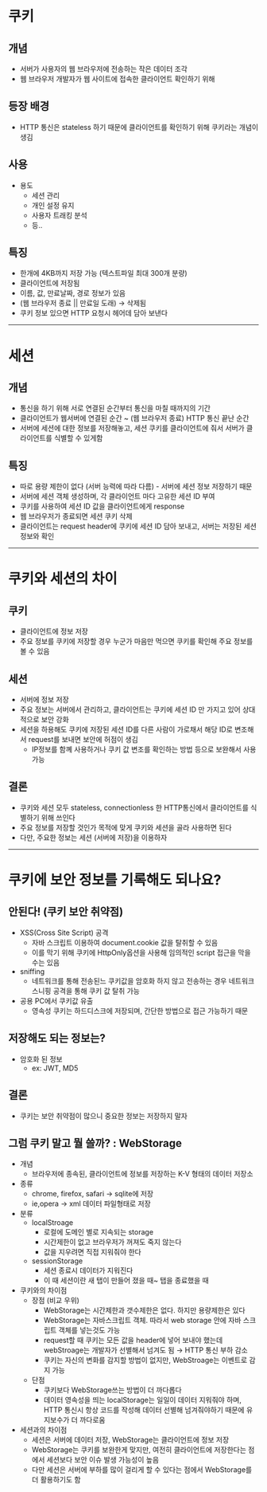 # 쿠키 
## 개념

- 서버가 사용자의 웹 브라우저에 전송하는 작은 데이터 조각
- 웹 브라우저 개발자가 웹 사이트에 접속한 클라이언트 확인하기 위해

## 등장 배경

- HTTP 통신은 stateless 하기 때문에 클라이언트를 확인하기 위해 쿠키라는 개념이 생김

## 사용

- 용도
    - 세션 관리
    - 개인 설정 유지
    - 사용자 트래킹 분석
    - 등..

## 특징

- 한개에 4KB까지 저장 가능 (텍스트파일 최대 300개 분량)
- 클라이언트에 저장됨
- 이름, 값, 만료날짜, 경로 정보가 있음
- (웹 브라우저 종료 || 만료일 도래) → 삭제됨
- 쿠키 정보 있으면 HTTP 요청시 헤어데 담아 보낸다
---
# 세션
## 개념

- 통신을 하기 위해 서로 연결된 순간부터 통신을 마칠 때까지의 기간
- 클라이언트가 웹서버에 연결된 순간 ~ (웹 브라우저 종료) HTTP 통신 끝난 순간
- 서버에 세션에 대한 정보를 저장해놓고, 세션 쿠키를 클라이언트에 줘서 서버가 클라이언트를 식별할 수 있게함

## 특징

- 따로 용량 제한이 없다 (서버 능력에 따라 다름)  - 서버에 세션 정보 저장하기 때문
- 서버에 세션 객체 생성하며, 각 클라이언트 마다 고유한 세션 ID 부여
- 쿠키를 사용하여 세션 ID 값을 클라이언트에게 response
- 웹 브라우저가 종료되면 세션 쿠키 삭제
- 클라이언트는 request header에 쿠키에 세션 ID 담아 보내고, 서버는 저장된 세션 정보와 확인

---
# 쿠키와 세션의 차이
## 쿠키

- 클라이언트에 정보 저장
- 주요 정보를 쿠키에 저장할 경우 누군가 마음만 먹으면 쿠키를 확인해 주요 정보를 볼 수 있음

## 세션

- 서버에 정보 저장
- 주요 정보는 서버에서 관리하고, 클라이언트는 쿠키에 세션 ID 만 가지고 있어 상대적으로 보안 강화
- 세션을 하용해도 쿠키에 저장된 세션 ID를 다른 사람이 가로채서 해당 ID로 변조해서 request를 보내면 보안에 허점이 생김
  - IP정보를 함꼐 사용하거나 쿠키 값 변조를 확인하는 방법 등으로 보완해서 사용 가능

## 결론

- 쿠키와 세션 모두 stateless, connectionless 한 HTTP통신에서 클라이언트를 식별하기 위해 쓰인다
- 주요 정보를 저장할 것인가 목적에 맞게 쿠키와 세션을 골라 사용하면 된다
- 다만, 주요한 정보는 세션 (서버에 저장)을 이용하자

---
# 쿠키에 보안 정보를 기록해도 되나요?
## 안된다!  (쿠키 보안 취약점)

- XSS(Cross Site Script) 공격
  - 자바 스크립트 이용하여 document.cookie 값을 탈취할 수 있음
  - 이를 막기 위해 쿠키에 HttpOnly옵션을 사용해 임의적인 script 접근을 막을 수는 있음
- sniffing
  - 네트워크를 통해 전송된느 쿠키값을 암호화 하지 않고 전송하는 경우 네트워크 스니핑 공격을 통해 쿠키 값 탈취 가능
- 공용 PC에서 쿠키값 유출
  - 영속성 쿠키는 하드디스크에 저장되며, 간단한 방법으로 접근 가능하기 때문


## 저장해도 되는 정보는?

- 암호화 된 정보
  - ex: JWT, MD5

## 결론

- 쿠키는 보안 취약점이 많으니 중요한 정보는 저장하지 말자

## 그럼 쿠키 말고 뭘 쓸까? : WebStorage

- 개념
  - 브라우저에 종속된, 클라이언트에 정보를 저장하는 K-V 형태의 데이터 저장소
- 종류
  - chrome, firefox, safari → sqlite에 저장
  - ie,opera → xml 데이터 파일형태로 저장
- 분류
  - localStroage
    - 로컬에 도메인 별로 지속되는 storage
    - 시간제한이 없고 브라우저가 꺼져도 죽지 않는다
    - 값을 지우려면 직접 지워줘야 한다
  - sessionStorage
    - 세션 종료시 데이터가 지워진다
    - 이 때 세션이란 새 탭이 만들어 졌을 때~ 탭을 종료했을 때
- 쿠키와의 차이점
  - 장점 (비교 우위)
    - WebStorage는 시간제한과 갯수제한은 없다. 하지만 용량제한은 있다
    - WebStorage는 자바스크립트 객체. 따라서 web storage 안에 자바 스크립트 객체를 넣는것도 가능
    - request할 때 쿠키는 모든 값을 header에 넣어 보내야 했는데 webStroage는 개발자가 선별해서 넘겨도 됨 → HTTP 통신 부하 감소
    - 쿠키는 자신의 변화를 감지할 방법이 없지만, WebStroage는 이벤트로 감지 가능
  - 단점
    - 쿠키보다 WebStorage쓰는 방법이 더 까다롭다
    - 데이터 영속성을 띄는 localStorage는 일일이 데이터 지워줘야 하며, HTTP 통신시 항상 코드를 작성해 데이터 선별해 넘겨줘야하기 때문에 유지보수가 더 까다로움
- 세션과의 차이점
  - 세션은 서버에 데이터 저장, WebStorage는 클라이언트에 정보 저장
  - WebStorage는 쿠키를 보완한게 맞지만, 여전히 클라이언트에 저장한다는 점에서 세션보다 보안 이슈 발생 가능성이 높음
  - 다만 세션은 서버에 부하를 많이 걸리게 할 수 있다는 점에서 WebStorage를 더 활용하기도 함
